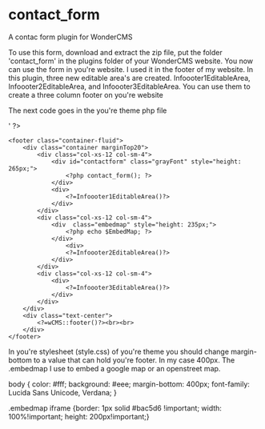 # contact_form
A contac form plugin for WonderCMS

To use this form, download and extract the zip file, put the folder 'contact_form' in the plugins folder of your WonderCMS website. You now can use the form in you're website. I used it in the footer of my website.
In this plugin, three new editable area's are created. Infoooter1EditableArea, Infoooter2EditableArea, and Infoooter3EditableArea. You can use them to create a three column footer on you're website	
  
The next code goes in the you're theme php file



<?php
	global $contact_form_email;
	$contact_form_email = "test@test.com";

	$EmbedMap = '<iframe src="https://www.google.com/maps/embed?pb=!1m18!1m12!1m3!1d1001.1449376151443!2d4.2963146973138455!3d52.099569514478546!2m3!1f0!2f0!3f0!3m2!1i1024!2i768!4f13.1!3m3!1m2!1s0x47c5b74d1c0dd2c7%3A0xccfe81afc891bc40!2sMadurodam!5e0!3m2!1snl!2snl!4v1489137876516" width="600" height="450" frameborder="0" style="border:0" allowfullscreen></iframe>' 
	?>


	<footer class="container-fluid">
		<div class="container marginTop20">
			<div class="col-xs-12 col-sm-4">
				<div id="contactform" class="grayFont" style="height: 265px;">
         		  	<?php contact_form(); ?>
				</div>
				<div>
					<?=Infoooter1EditableArea()?>
				</div>
			</div>
			<div class="col-xs-12 col-sm-4">
				<div  class="embedmap" style="height: 235px;">
					<?php echo $EmbedMap; ?>
				</div>
    				<div>
					<?=Infoooter2EditableArea()?>
 		 		</div>
			</div>
			<div class="col-xs-12 col-sm-4">
				<div>
					<?=Infoooter3EditableArea()?>
				</div>
			</div>
		</div>
		<div class="text-center">
			<?=wCMS::footer()?><br><br>
		</div>
	</footer>

In you're stylesheet (style.css) of you're theme you should change margin-bottom to a value that can hold you're footer. In my case 400px.
The .embedmap I use to embed a google map or an openstreet map.

body {
	color: #fff;
	background: #eee;
	margin-bottom: 400px;
	font-family: Lucida Sans Unicode, Verdana;
}

.embedmap iframe {border: 1px solid #bac5d6 !important; width: 100%!important; height: 200px!important;}


